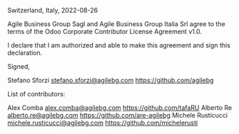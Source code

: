 Switzerland, Italy, 2022-08-26

Agile Business Group Sagl and Agile Business Group Italia Srl agree to the terms of the Odoo Corporate
Contributor License Agreement v1.0.

I declare that I am authorized and able to make this agreement and sign this
declaration.

Signed,

Stefano Sforzi stefano.sforzi@agilebg.com https://github.com/agilebg

List of contributors:

Alex Comba alex.comba@agilebg.com https://github.com/tafaRU
Alberto Re alberto.re@agilebg.com https://github.com/are-agilebg
Michele Rusticucci michele.rusticucci@agilebg.com https://github.com/michelerusti
